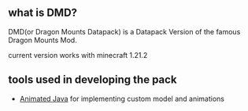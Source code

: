 ## what is DMD?
 DMD(or Dragon Mounts Datapack) is a Datapack Version of the famous Dragon Mounts Mod.
 
 current version works with minecraft 1.21.2

 ## tools used in developing the pack
- [Animated Java](https://animated-java.dev/) for implementing custom model and animations 
   
